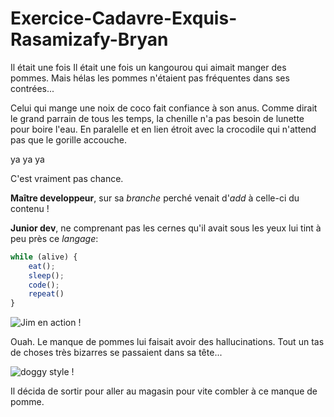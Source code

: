 # Exercice-Cadavre-Exquis-Rasamizafy-Bryan
Il était une fois
Il était une fois un kangourou qui aimait manger des pommes. Mais hélas les pommes n'étaient pas fréquentes dans ses contrées...


Celui qui mange une noix de coco fait confiance à son anus. Comme dirait le grand parrain de tous les temps, la chenille n'a pas besoin de lunette pour boire l'eau. En paralelle et en lien étroit avec la crocodile qui n'attend pas que le gorille accouche.

ya ya ya

C'est vraiment pas chance.

**Maître developpeur**, sur sa _branche_ perché venait d'_add_ à celle-ci du contenu !

**Junior dev**, ne comprenant pas les cernes qu'il avait sous les yeux lui tint à peu près ce _langage_:

```javascript
while (alive) {
    eat();
    sleep();
    code();
    repeat()
}
```
![Jim en action !](https://media.giphy.com/media/fQZX2aoRC1Tqw/source.gif)


Ouah. Le manque de pommes lui faisait avoir des hallucinations. Tout un tas de choses très bizarres se passaient dans sa tête...

![doggy style !](https://media.giphy.com/media/wpoLqr5FT1sY0/giphy.gif)

Il décida de sortir pour aller au magasin pour vite combler à ce manque de pomme.